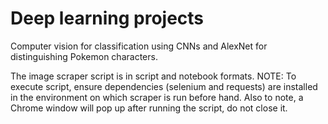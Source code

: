 # Deep learning projects

Computer vision for classification using CNNs and AlexNet for distinguishing Pokemon characters.

The image scraper script is in script and notebook formats. NOTE: To execute script, ensure dependencies (selenium and requests) are installed in the environment on which scraper is run before hand. Also to note, a Chrome window will pop up after running the script, do not close it. 
